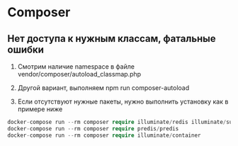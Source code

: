 # Composer

## Нет доступа к нужным классам, фатальные ошибки

1. Смотрим наличие namespace в файле vendor/composer/autoload_classmap.php

2. Другой вариант, выполняем npm run composer-autoload

3. Если отсутствуют нужные пакеты, нужно выполнить установку как в примере ниже 

```php
docker-compose run --rm composer require illuminate/redis illuminate/support
docker-compose run --rm composer require predis/predis
docker-compose run --rm composer require illuminate/container
```